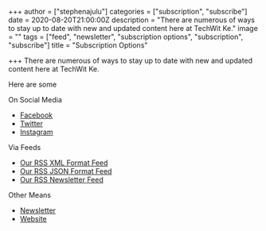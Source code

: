 +++
author = ["stephenajulu"]
categories = ["subscription", "subscribe"]
date = 2020-08-20T21:00:00Z
description = "There are numerous of ways to stay up to date with new and updated content here at TechWit Ke."
image = ""
tags = ["feed", "newsletter", "subscription options", "subscription", "subscribe"]
title = "Subscription Options"

+++
There are numerous of ways to stay up to date with new and updated content here at TechWit Ke.

Here are some

On Social Media

* [Facebook](https://facebook.com/techwitke)
* [Twitter](https://twitter.com/techwitke)
* [Instagram](https://instagram.com/techwitke)

Via Feeds

* [Our RSS XML Format Feed](https://techwit2.netlify.app/index.xml)
* [Our RSS JSON Format Feed](https://techwit2.netlify.app/feed.json)
* [Our RSS Newsletter Feed](https://buttondown.email/techwitke/rss)

Other Means

* [Newsletter](https://buttondown.email/techwitke)
* [Website](https://techwit2.netlify.app)